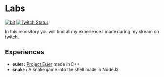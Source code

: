 
# Labs

[![bit](https://img.shields.io/static/v1?label=Twitch&message=follow%20me&color=blueviolet&style=for-the-badge&logo=twitch)](https://www.twitch.tv/emilienjc) 
[![Twitch Status](https://img.shields.io/twitch/status/emilienjc?style=for-the-badge&logo=twitch)](https://www.twitch.tv/emilienjc)

In this repository you will find all my experience I made during my stream on [twitch](https://www.twitch.tv/emilienjc).



## Experiences

* **euler :** [Project Euler](https://projecteuler.net/about) made in C++
* **snake :** A snake game into the shell made in NodeJS

